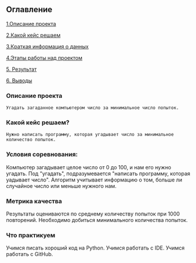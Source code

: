 ## Оглавление
[1.Описание проекта]()

[2.Какой кейс решаем]()

[3.Краткая информация о данных]()

[4.Этапы работы над проектом]() 

[5. Результат]()

[6. Выводы]()

### Описание проекта
    Угадать загаданное компьютером число за минимальное число попыток.

 ###  Какой кейс решаем?
    Нужно написать программу, которая угадывает число за минимальное количество попыток.  

 ###     Условия соревнования:

Компьютер загадывает целое число от 0 до 100, и нам его нужно угадать. Под "угадать", подразумевается "написать программу, которая уадывает число".
Алгоритм учитывает информацию о том, больше ли случайное число или меньше нужного нам.


  ###  Метрика качества

Результаты оцениваются по среднему количеству попыток при 1000 повторений. Необходимо добиться минимального количества попыток.
  ###   Что практикуем

Учимся писать хороший код на Python.
Учимся работать с IDE.
Учимся работать с GitHub.